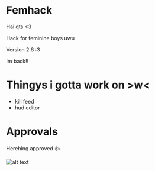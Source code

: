# Femhack

Hai qts <3

Hack for feminine boys uwu

Version 2.6 :3

Im back!!

# Thingys i gotta work on >w<

* kill feed
* hud editor

# Approvals

Herehing approved 👍 

![alt text](https://cdn.discordapp.com/attachments/713263100794503198/1053219917656236063/image.png)
